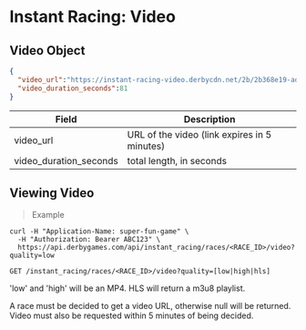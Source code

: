 # Instant Racing: Video

## Video Object

```json
{
  "video_url":"https://instant-racing-video.derbycdn.net/2b/2b368e19-ad1a-44a7-835f-98790948707e/256.mp4",
  "video_duration_seconds":81
}
```

Field | Description
----- | -----------
video_url | URL of the video (link expires in 5 minutes)
video_duration_seconds | total length, in seconds

## Viewing Video

> Example

```curl
curl -H "Application-Name: super-fun-game" \
  -H "Authorization: Bearer ABC123" \
  https://api.derbygames.com/api/instant_racing/races/<RACE_ID>/video?quality=low
```

`GET /instant_racing/races/<RACE_ID>/video?quality=[low|high|hls]`

'low' and 'high' will be an MP4. HLS will return a m3u8 playlist.

<aside class="notice">
A race must be decided to get a video URL, otherwise null will be returned. Video must also be requested within 5 minutes of being decided.
</aside>
